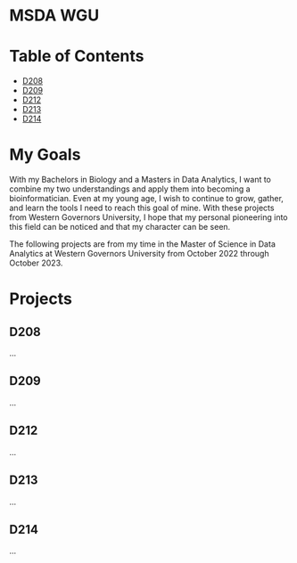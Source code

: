 # MSDA WGU
# Table of Contents
- [D208](#d208)
- [D209](#d209)
- [D212](#d212)
- [D213](#d213)
- [D214](#d214)
# My Goals
With my Bachelors in Biology and a Masters in Data Analytics, I want to combine my two understandings and apply them into becoming a bioinformatician. Even at my young age, I wish to continue to grow, gather, and learn the tools I need to reach this goal of mine. With these projects from Western Governors University, I hope that my personal pioneering into this field can be noticed and that my character can be seen.

The following projects are from my time in the Master of Science in Data Analytics at Western Governors University from October 2022 through October 2023.


# Projects

## D208
...

## D209
...

## D212
...

## D213
...

## D214
...
